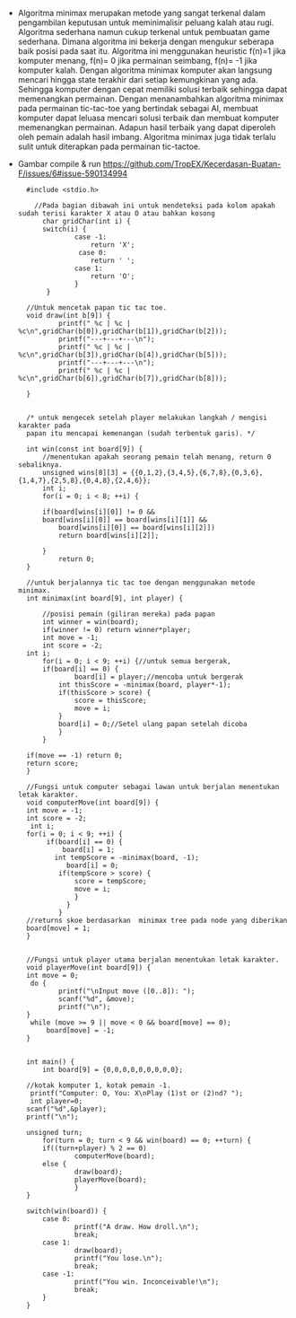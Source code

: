 * Algoritma minimax merupakan metode yang sangat terkenal dalam pengambilan keputusan untuk meminimalisir peluang 
kalah atau rugi. Algoritma sederhana namun cukup terkenal untuk pembuatan game sederhana. Dimana algoritma ini bekerja 
dengan mengukur seberapa baik posisi pada saat itu. Algoritma ini menggunakan heuristic f(n)=1 jika komputer menang, 
f(n)= 0 jika permainan seimbang, f(n)= -1 jika komputer kalah. Dengan algoritma minimax komputer akan langsung mencari 
hingga state terakhir dari setiap kemungkinan yang ada. Sehingga komputer dengan cepat memiliki solusi terbaik sehingga 
dapat memenangkan permainan. Dengan menanambahkan algoritma minimax pada permainan tic-tac-toe yang bertindak sebagai AI, 
membuat komputer dapat leluasa mencari solusi terbaik dan membuat komputer memenangkan permainan. Adapun hasil terbaik yang 
dapat diperoleh oleh pemain adalah hasil imbang. Algoritma minimax juga tidak terlalu sulit untuk diterapkan pada 
permainan tic-tactoe.     
        
* Gambar compile & run https://github.com/TropEX/Kecerdasan-Buatan-F/issues/6#issue-590134994
            
            
        #include <stdio.h>

      	  //Pada bagian dibawah ini untuk mendeteksi pada kolom apakah sudah terisi karakter X atau O atau bahkan kosong 
            char gridChar(int i) {
          	switch(i) {
              		case -1:
               		    return 'X';
             		 case 0:
              		    return ' ';
              		case 1:
               		    return 'O';
              		}
           	 }	

		//Untuk mencetak papan tic tac toe.
		void draw(int b[9]) {
    			printf(" %c | %c | %c\n",gridChar(b[0]),gridChar(b[1]),gridChar(b[2]));
    			printf("---+---+---\n");
    			printf(" %c | %c | %c\n",gridChar(b[3]),gridChar(b[4]),gridChar(b[5]));
    			printf("---+---+---\n");
    			printf(" %c | %c | %c\n",gridChar(b[6]),gridChar(b[7]),gridChar(b[8]));

		}


		/* untuk mengecek setelah player melakukan langkah / mengisi karakter pada 
		papan itu mencapai kemenangan (sudah terbentuk garis). */
		
		int win(const int board[9]) {
    		//menentukan apakah seorang pemain telah menang, return 0 sebaliknya.
    		unsigned wins[8][3] = {{0,1,2},{3,4,5},{6,7,8},{0,3,6},{1,4,7},{2,5,8},{0,4,8},{2,4,6}};
    		int i;
    	 	for(i = 0; i < 8; ++i) {

        	if(board[wins[i][0]] != 0 &&
           	board[wins[i][0]] == board[wins[i][1]] &&
           		board[wins[i][0]] == board[wins[i][2]])
        	    return board[wins[i][2]];

    		}
    			return 0;
		}

		//untuk berjalannya tic tac toe dengan menggunakan metode minimax.
		int minimax(int board[9], int player) {

    		//posisi pemain (giliran mereka) pada papan
    		int winner = win(board);
    		if(winner != 0) return winner*player;
    		int move = -1;
    		int score = -2;
   	 	int i;
    		for(i = 0; i < 9; ++i) {//untuk semua bergerak,
        	if(board[i] == 0) {
            		board[i] = player;//mencoba untuk bergerak
            	int thisScore = -minimax(board, player*-1);
            	if(thisScore > score) {
                	score = thisScore;
                	move = i;
            	}
            	board[i] = 0;//Setel ulang papan setelah dicoba
        		}
    		}

   	 	if(move == -1) return 0;
   	 	return score;
		}

		//Fungsi untuk computer sebagai lawan untuk berjalan menentukan letak karakter.
		void computerMove(int board[9]) {
   	 	int move = -1;
   	 	int score = -2;
   		 int i;
   	 	for(i = 0; i < 9; ++i) {
     	  	 if(board[i] == 0) {
          		 board[i] = 1;
         	   int tempScore = -minimax(board, -1);
         	 	  board[i] = 0;
            	if(tempScore > score) {
                	score = tempScore;
                	move = i;
           		    }
       		 	  }
    			}
  	  	//returns skoe berdasarkan  minimax tree pada node yang diberikan 
   	 	board[move] = 1;
		}


		//Fungsi untuk player utama berjalan menentukan letak karakter.
		void playerMove(int board[9]) {
   	 	int move = 0;
   		 do {
      	  		printf("\nInput move ([0..8]): ");
       	 		scanf("%d", &move);
      	  		printf("\n");
   	 	} 
		 while (move >= 9 || move < 0 && board[move] == 0);
   			 board[move] = -1;
		}


		int main() {
   	 		int board[9] = {0,0,0,0,0,0,0,0,0};
   	 
  	  	//kotak komputer 1, kotak pemain -1.
  	 	 printf("Computer: O, You: X\nPlay (1)st or (2)nd? ");
   		 int player=0;
   	 	scanf("%d",&player);
   	 	printf("\n");

   	 	unsigned turn;
    		for(turn = 0; turn < 9 && win(board) == 0; ++turn) {
        	if((turn+player) % 2 == 0)
            		computerMove(board);
        	else {
            		draw(board);
            		playerMove(board);
    	    		}
  	  	}

  	  	switch(win(board)) {
       	 	case 0:
            		printf("A draw. How droll.\n");
            		break;
        	case 1:
            		draw(board);
            		printf("You lose.\n");
            		break;
        	case -1:
            		printf("You win. Inconceivable!\n");
            		break;
   			}
		}

